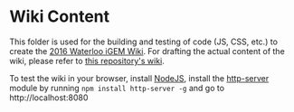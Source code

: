 # Wiki Content

This folder is used for the building and testing of code (JS, CSS, etc.) to create the [2016 Waterloo iGEM Wiki](http://2016.igem.org/Team:Waterloo). For drafting the actual content of the wiki, please refer to [this repository's wiki](http://github.com/igem-waterloo/uwaterloo-igem-2016/wiki). 

To test the wiki in your browser, install [NodeJS](https://nodejs.org/en/), install the [http-server](https://github.com/indexzero/http-server) module by running `npm install http-server -g` and go to http://localhost:8080
